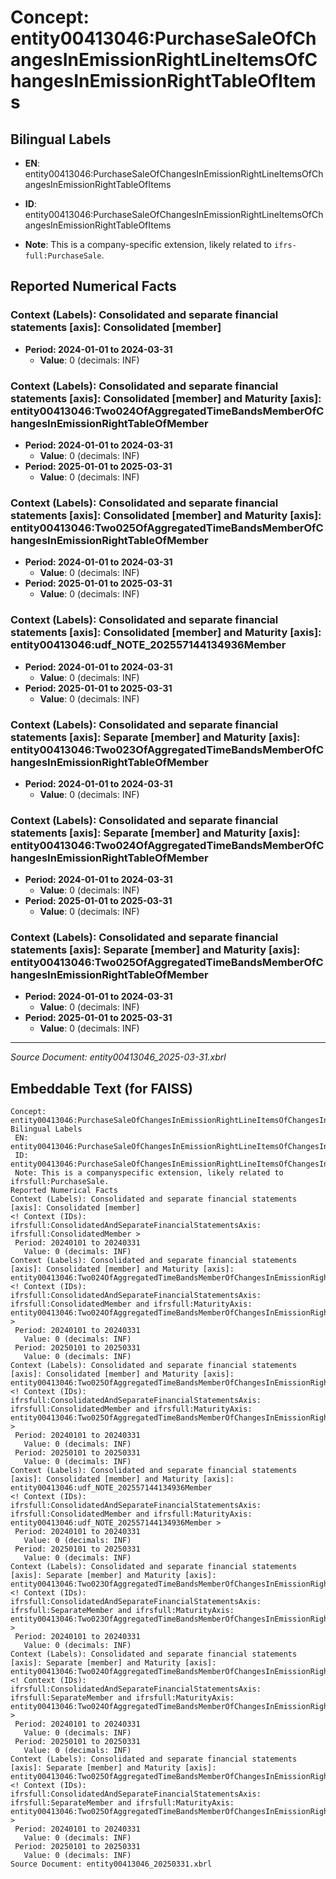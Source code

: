 # Concept: entity00413046:PurchaseSaleOfChangesInEmissionRightLineItemsOfChangesInEmissionRightTableOfItems

## Bilingual Labels
- **EN**: entity00413046:PurchaseSaleOfChangesInEmissionRightLineItemsOfChangesInEmissionRightTableOfItems

- **ID**: entity00413046:PurchaseSaleOfChangesInEmissionRightLineItemsOfChangesInEmissionRightTableOfItems
- **Note**: This is a company-specific extension, likely related to `ifrs-full:PurchaseSale`.

## Reported Numerical Facts

### **Context (Labels): Consolidated and separate financial statements [axis]: Consolidated [member]**
<!-- Context (IDs): ifrs-full:ConsolidatedAndSeparateFinancialStatementsAxis: ifrs-full:ConsolidatedMember -->
- **Period: 2024-01-01 to 2024-03-31**
  - **Value**: 0 (decimals: INF)

### **Context (Labels): Consolidated and separate financial statements [axis]: Consolidated [member] and Maturity [axis]: entity00413046:Two024OfAggregatedTimeBandsMemberOfChangesInEmissionRightTableOfMember**
<!-- Context (IDs): ifrs-full:ConsolidatedAndSeparateFinancialStatementsAxis: ifrs-full:ConsolidatedMember and ifrs-full:MaturityAxis: entity00413046:Two024OfAggregatedTimeBandsMemberOfChangesInEmissionRightTableOfMember -->
- **Period: 2024-01-01 to 2024-03-31**
  - **Value**: 0 (decimals: INF)
- **Period: 2025-01-01 to 2025-03-31**
  - **Value**: 0 (decimals: INF)

### **Context (Labels): Consolidated and separate financial statements [axis]: Consolidated [member] and Maturity [axis]: entity00413046:Two025OfAggregatedTimeBandsMemberOfChangesInEmissionRightTableOfMember**
<!-- Context (IDs): ifrs-full:ConsolidatedAndSeparateFinancialStatementsAxis: ifrs-full:ConsolidatedMember and ifrs-full:MaturityAxis: entity00413046:Two025OfAggregatedTimeBandsMemberOfChangesInEmissionRightTableOfMember -->
- **Period: 2024-01-01 to 2024-03-31**
  - **Value**: 0 (decimals: INF)
- **Period: 2025-01-01 to 2025-03-31**
  - **Value**: 0 (decimals: INF)

### **Context (Labels): Consolidated and separate financial statements [axis]: Consolidated [member] and Maturity [axis]: entity00413046:udf_NOTE_202557144134936Member**
<!-- Context (IDs): ifrs-full:ConsolidatedAndSeparateFinancialStatementsAxis: ifrs-full:ConsolidatedMember and ifrs-full:MaturityAxis: entity00413046:udf_NOTE_202557144134936Member -->
- **Period: 2024-01-01 to 2024-03-31**
  - **Value**: 0 (decimals: INF)
- **Period: 2025-01-01 to 2025-03-31**
  - **Value**: 0 (decimals: INF)

### **Context (Labels): Consolidated and separate financial statements [axis]: Separate [member] and Maturity [axis]: entity00413046:Two023OfAggregatedTimeBandsMemberOfChangesInEmissionRightTableOfMember**
<!-- Context (IDs): ifrs-full:ConsolidatedAndSeparateFinancialStatementsAxis: ifrs-full:SeparateMember and ifrs-full:MaturityAxis: entity00413046:Two023OfAggregatedTimeBandsMemberOfChangesInEmissionRightTableOfMember -->
- **Period: 2024-01-01 to 2024-03-31**
  - **Value**: 0 (decimals: INF)

### **Context (Labels): Consolidated and separate financial statements [axis]: Separate [member] and Maturity [axis]: entity00413046:Two024OfAggregatedTimeBandsMemberOfChangesInEmissionRightTableOfMember**
<!-- Context (IDs): ifrs-full:ConsolidatedAndSeparateFinancialStatementsAxis: ifrs-full:SeparateMember and ifrs-full:MaturityAxis: entity00413046:Two024OfAggregatedTimeBandsMemberOfChangesInEmissionRightTableOfMember -->
- **Period: 2024-01-01 to 2024-03-31**
  - **Value**: 0 (decimals: INF)
- **Period: 2025-01-01 to 2025-03-31**
  - **Value**: 0 (decimals: INF)

### **Context (Labels): Consolidated and separate financial statements [axis]: Separate [member] and Maturity [axis]: entity00413046:Two025OfAggregatedTimeBandsMemberOfChangesInEmissionRightTableOfMember**
<!-- Context (IDs): ifrs-full:ConsolidatedAndSeparateFinancialStatementsAxis: ifrs-full:SeparateMember and ifrs-full:MaturityAxis: entity00413046:Two025OfAggregatedTimeBandsMemberOfChangesInEmissionRightTableOfMember -->
- **Period: 2024-01-01 to 2024-03-31**
  - **Value**: 0 (decimals: INF)
- **Period: 2025-01-01 to 2025-03-31**
  - **Value**: 0 (decimals: INF)

---
*Source Document: entity00413046_2025-03-31.xbrl*
## Embeddable Text (for FAISS)
```text
Concept: entity00413046:PurchaseSaleOfChangesInEmissionRightLineItemsOfChangesInEmissionRightTableOfItems
Bilingual Labels
 EN: entity00413046:PurchaseSaleOfChangesInEmissionRightLineItemsOfChangesInEmissionRightTableOfItems
 ID: entity00413046:PurchaseSaleOfChangesInEmissionRightLineItemsOfChangesInEmissionRightTableOfItems
 Note: This is a companyspecific extension, likely related to ifrsfull:PurchaseSale.
Reported Numerical Facts
Context (Labels): Consolidated and separate financial statements [axis]: Consolidated [member]
<! Context (IDs): ifrsfull:ConsolidatedAndSeparateFinancialStatementsAxis: ifrsfull:ConsolidatedMember >
 Period: 20240101 to 20240331
   Value: 0 (decimals: INF)
Context (Labels): Consolidated and separate financial statements [axis]: Consolidated [member] and Maturity [axis]: entity00413046:Two024OfAggregatedTimeBandsMemberOfChangesInEmissionRightTableOfMember
<! Context (IDs): ifrsfull:ConsolidatedAndSeparateFinancialStatementsAxis: ifrsfull:ConsolidatedMember and ifrsfull:MaturityAxis: entity00413046:Two024OfAggregatedTimeBandsMemberOfChangesInEmissionRightTableOfMember >
 Period: 20240101 to 20240331
   Value: 0 (decimals: INF)
 Period: 20250101 to 20250331
   Value: 0 (decimals: INF)
Context (Labels): Consolidated and separate financial statements [axis]: Consolidated [member] and Maturity [axis]: entity00413046:Two025OfAggregatedTimeBandsMemberOfChangesInEmissionRightTableOfMember
<! Context (IDs): ifrsfull:ConsolidatedAndSeparateFinancialStatementsAxis: ifrsfull:ConsolidatedMember and ifrsfull:MaturityAxis: entity00413046:Two025OfAggregatedTimeBandsMemberOfChangesInEmissionRightTableOfMember >
 Period: 20240101 to 20240331
   Value: 0 (decimals: INF)
 Period: 20250101 to 20250331
   Value: 0 (decimals: INF)
Context (Labels): Consolidated and separate financial statements [axis]: Consolidated [member] and Maturity [axis]: entity00413046:udf_NOTE_202557144134936Member
<! Context (IDs): ifrsfull:ConsolidatedAndSeparateFinancialStatementsAxis: ifrsfull:ConsolidatedMember and ifrsfull:MaturityAxis: entity00413046:udf_NOTE_202557144134936Member >
 Period: 20240101 to 20240331
   Value: 0 (decimals: INF)
 Period: 20250101 to 20250331
   Value: 0 (decimals: INF)
Context (Labels): Consolidated and separate financial statements [axis]: Separate [member] and Maturity [axis]: entity00413046:Two023OfAggregatedTimeBandsMemberOfChangesInEmissionRightTableOfMember
<! Context (IDs): ifrsfull:ConsolidatedAndSeparateFinancialStatementsAxis: ifrsfull:SeparateMember and ifrsfull:MaturityAxis: entity00413046:Two023OfAggregatedTimeBandsMemberOfChangesInEmissionRightTableOfMember >
 Period: 20240101 to 20240331
   Value: 0 (decimals: INF)
Context (Labels): Consolidated and separate financial statements [axis]: Separate [member] and Maturity [axis]: entity00413046:Two024OfAggregatedTimeBandsMemberOfChangesInEmissionRightTableOfMember
<! Context (IDs): ifrsfull:ConsolidatedAndSeparateFinancialStatementsAxis: ifrsfull:SeparateMember and ifrsfull:MaturityAxis: entity00413046:Two024OfAggregatedTimeBandsMemberOfChangesInEmissionRightTableOfMember >
 Period: 20240101 to 20240331
   Value: 0 (decimals: INF)
 Period: 20250101 to 20250331
   Value: 0 (decimals: INF)
Context (Labels): Consolidated and separate financial statements [axis]: Separate [member] and Maturity [axis]: entity00413046:Two025OfAggregatedTimeBandsMemberOfChangesInEmissionRightTableOfMember
<! Context (IDs): ifrsfull:ConsolidatedAndSeparateFinancialStatementsAxis: ifrsfull:SeparateMember and ifrsfull:MaturityAxis: entity00413046:Two025OfAggregatedTimeBandsMemberOfChangesInEmissionRightTableOfMember >
 Period: 20240101 to 20240331
   Value: 0 (decimals: INF)
 Period: 20250101 to 20250331
   Value: 0 (decimals: INF)
Source Document: entity00413046_20250331.xbrl
```